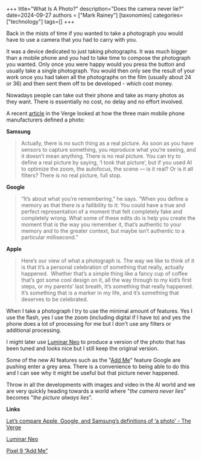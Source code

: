 +++
title="What Is A Photo?"
description="Does the camera never lie?"
date=2024-09-27
authors = ["Mark Rainey"]
[taxonomies]
categories=["technology"]
tags=[]
+++

Back in the mists of time if you wanted to take a photograph you would have to use a camera that you had to carry with you.

<!-- more -->

It was a device dedicated to just taking photographs. It was much bigger than a mobile phone and you had to take time to compose the photograph you wanted. Only once you were happy would you press the button and usually take a single photograph. You would then only see the result of your work once you had taken all the photographs on the film (usually about 24 or 36) and then sent them off to be developed - which cost money.

Nowadays people can take out their phone and take as many photos as they want. There is essentially no cost, no delay and no effort involved.

A recent [article](https://www.theverge.com/2024/9/23/24252231/lets-compare-apple-google-and-samsungs-definitions-of-a-photo) in the Verge looked at how the three main mobile phone manufacturers defined a photo:

**Samsung**

> Actually, there is no such thing as a real picture. As soon as you have sensors to capture something, you reproduce what you’re seeing, and it doesn’t mean anything. There is no real picture. You can try to define a real picture by saying, ‘I took that picture’, but if you used AI to optimize the zoom, the autofocus, the scene — is it real? Or is it all filters? There is no real picture, full stop.

**Google**

> “It’s about what you’re remembering,” he says. “When you define a memory as that there is a fallibility to it: You could have a true and perfect representation of a moment that felt completely fake and completely wrong. What some of these edits do is help you create the moment that is the way you remember it, that’s authentic to your memory and to the greater context, but maybe isn’t authentic to a particular millisecond.”

**Apple**

> Here’s our view of what a photograph is. The way we like to think of it is that it’s a personal celebration of something that really, actually happened.  Whether that’s a simple thing like a fancy cup of coffee that’s got some cool design on it, all the way through to my kid’s first steps, or my parents’ last breath, It’s something that really happened. It’s something that is a marker in my life, and it’s something that deserves to be celebrated.

When I take a photograph I try to use the minimal amount of features. Yes I use the flash, yes I use the zoom (including digital if I have to) and yes the phone does a lot of processing for me but I don't use any filters or additional processing.

I might later use [Luminar Neo](https://skylum.com/luminar) to produce a version of the photo that has been tuned and looks nice but I still keep the original version.

Some of the new AI features such as the "[Add Me](https://store.google.com/intl/en/ideas/articles/pixel-add-me/)" feature Google are pushing enter a grey area. There is a convenience to being able to do this and I can see why it might be useful but that picture never happened.

Throw in all the developments with images and video in the AI world and we are very quickly heading towards a world where "*the camera never lies*" becomes "*the picture always lies*".

__Links__

[Let’s compare Apple, Google, and Samsung’s definitions of ‘a photo’ - The Verge](https://www.theverge.com/2024/9/23/24252231/lets-compare-apple-google-and-samsungs-definitions-of-a-photo)

[Luminar Neo](https://skylum.com/luminar)

[Pixel 9 “Add Me”](https://store.google.com/intl/en/ideas/articles/pixel-add-me)
